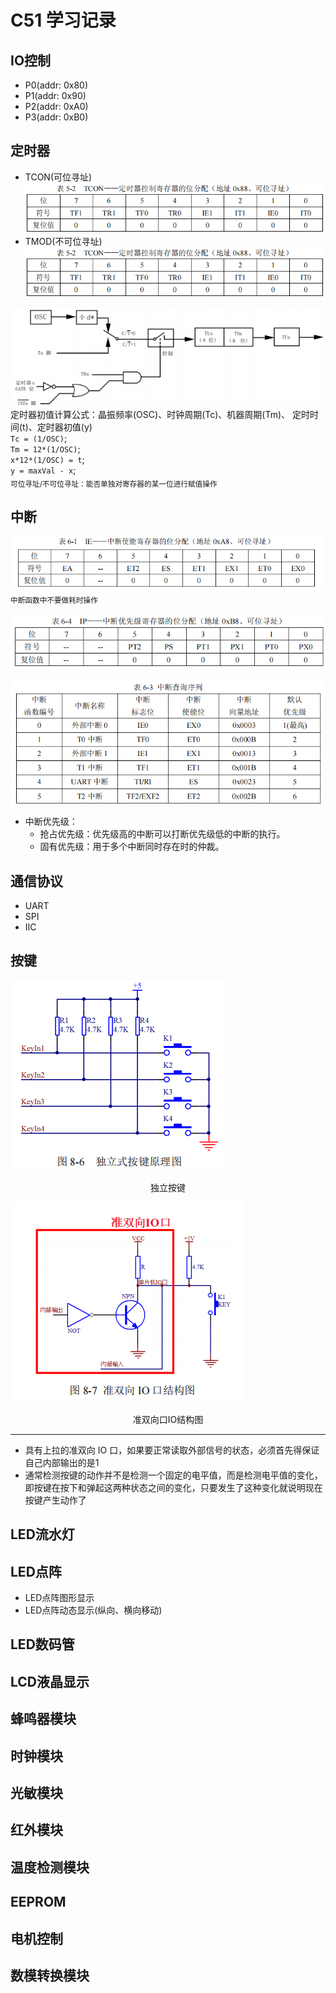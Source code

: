 # C51 学习记录

## IO控制
- P0(addr: 0x80)
- P1(addr: 0x90)
- P2(addr: 0xA0)
- P3(addr: 0xB0)

## 定时器
- TCON(可位寻址)
![TCON寄存器](./res/img/TCON寄存器.png "TCON寄存器")  
- TMOD(不可位寻址)
![TCON寄存器](./res/img/TCON寄存器.png "TCON寄存器")  

![定时器示意图](./res/img/定时器示意图.png "定时器示意图")  
定时器初值计算公式：晶振频率(OSC)、时钟周期(Tc)、机器周期(Tm)、 定时时间(t)、定时器初值(y)  
`Tc = (1/OSC)`;  
`Tm = 12*(1/OSC)`;  
`x*12*(1/OSC) = t`;  
`y = maxVal - x`;  
<sub>可位寻址/不可位寻址：能否单独对寄存器的某一位进行赋值操作</sub>

## 中断
![IE中断寄存器](res/img/IE寄存器.png "IE中断寄存器")
<sub>中断函数中不要做耗时操作</sub>

![IP中断优先级寄存器](res/img/中断优先级寄存器IP.png "IP中断优先级寄存器")

![中断查询序列](res/img/中断查询序列.png "中断查询序列")

- 中断优先级：
  - 抢占优先级：优先级高的中断可以打断优先级低的中断的执行。
  - 固有优先级：用于多个中断同时存在时的仲裁。

## 通信协议

- UART
- SPI
- IIC

## 按键

![独立按键](res/img/独立按键.png "独立按键")  
<div align="center">独立按键</div>

![准双向口IO结构图](res/img/准双向口IO结构图.png "准双向口IO结构图")
<div align="center">准双向口IO结构图</div>

---

  - 具有上拉的准双向 IO 口，如果要正常读取外部信号的状态，必须首先得保证自己内部输出的是1
  - 通常检测按键的动作并不是检测一个固定的电平值，而是检测电平值的变化，即按键在按下和弹起这两种状态之间的变化，只要发生了这种变化就说明现在按键产生动作了

## LED流水灯

## LED点阵
  - LED点阵图形显示
  - LED点阵动态显示(纵向、横向移动)

## LED数码管

## LCD液晶显示

## 蜂鸣器模块

## 时钟模块

## 光敏模块

## 红外模块

## 温度检测模块

## EEPROM

## 电机控制

## 数模转换模块